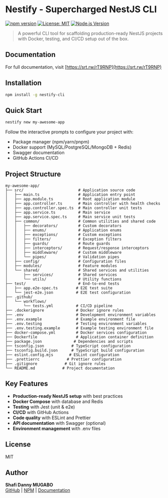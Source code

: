 # Nestify - Supercharged NestJS CLI

[![npm version](https://img.shields.io/npm/v/nestify-cli.svg)](https://www.npmjs.com/package/nestify-cli)
[![License: MIT](https://img.shields.io/badge/License-MIT-yellow.svg)](https://opensource.org/licenses/MIT)
[![Node.js Version](https://img.shields.io/node/v/nestify-cli.svg)](https://nodejs.org)

> A powerful CLI tool for scaffolding production-ready NestJS projects with Docker, testing, and CI/CD setup out of the box.

## Documentation

For full documentation, visit [https://srt.rw/rT9RNP](https://srt.rw/rT9RNP)

## Installation

```bash
npm install -g nestify-cli
```

## Quick Start

```bash
nestify new my-awesome-app
```

Follow the interactive prompts to configure your project with:
- Package manager (npm/yarn/pnpm)
- Docker support (MySQL/PostgreSQL/MongoDB + Redis)
- Swagger documentation
- GitHub Actions CI/CD

## Project Structure

```
my-awesome-app/
├── src/                        # Application source code
│   ├── main.ts                 # Application entry point
│   ├── app.module.ts           # Root application module
│   ├── app.controller.ts       # Main controller with health checks
│   ├── app.controller.spec.ts  # Main controller unit tests
│   ├── app.service.ts          # Main service
│   ├── app.service.spec.ts     # Main service unit tests
│   ├── common/                 # Common utilities and shared code
│   │   ├── decorators/         # Custom decorators
│   │   ├── enums/              # Application enums
│   │   ├── exceptions/         # Custom exceptions
│   │   ├── filters/            # Exception filters
│   │   ├── guards/             # Route guards
│   │   ├── interceptors/       # Request/response interceptors
│   │   ├── middleware/         # Custom middleware
│   │   └── pipes/              # Validation pipes
│   ├── config/                 # Configuration files
│   ├── modules/                # Feature modules
│   └── shared/                 # Shared services and utilities
│       ├── services/           # Shared services
│       └── utils/              # Utility functions
├── test/                       # End-to-end tests
│   ├── app.e2e-spec.ts        # E2E test suite
│   └── jest-e2e.json          # E2E test configuration
├── .github/
│   └── workflows/
│       └── tests.yml          # CI/CD pipeline
├── .dockerignore              # Docker ignore rules
├── .env                       # Development environment variables
├── .env.example               # Example environment file
├── .env.testing               # Testing environment variables
├── .env.testing.example       # Example testing environment file
├── docker-compose.yml         # Docker services configuration
├── Dockerfile                 # Application container definition
├── package.json              # Dependencies and scripts
├── tsconfig.json            # TypeScript configuration
├── tsconfig.build.json      # TypeScript build configuration
├── eslint.config.mjs       # ESLint configuration
├── .prettierrc            # Prettier configuration
├── .gitignore            # Git ignore rules
└── README.md            # Project documentation
```

## Key Features

- **Production-ready NestJS setup** with best practices
- **Docker Compose** with database and Redis
- **Testing** with Jest (unit & e2e)
- **CI/CD** with GitHub Actions
- **Code quality** with ESLint and Prettier
- **API documentation** with Swagger (optional)
- **Environment management** with .env files

## License

MIT

## Author

**Shafi Danny MUGABO**  
[GitHub](https://github.com/mugabodannyshafi) | [NPM](https://www.npmjs.com/package/nestify-cli) | [Documentation](https://nestify-docs.vercel.app/)